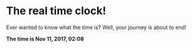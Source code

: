 # The real time clock!

Ever wanted to know what the time is? Well, your journey is about to end!

**The time is Nov 11, 2017, 02:08**